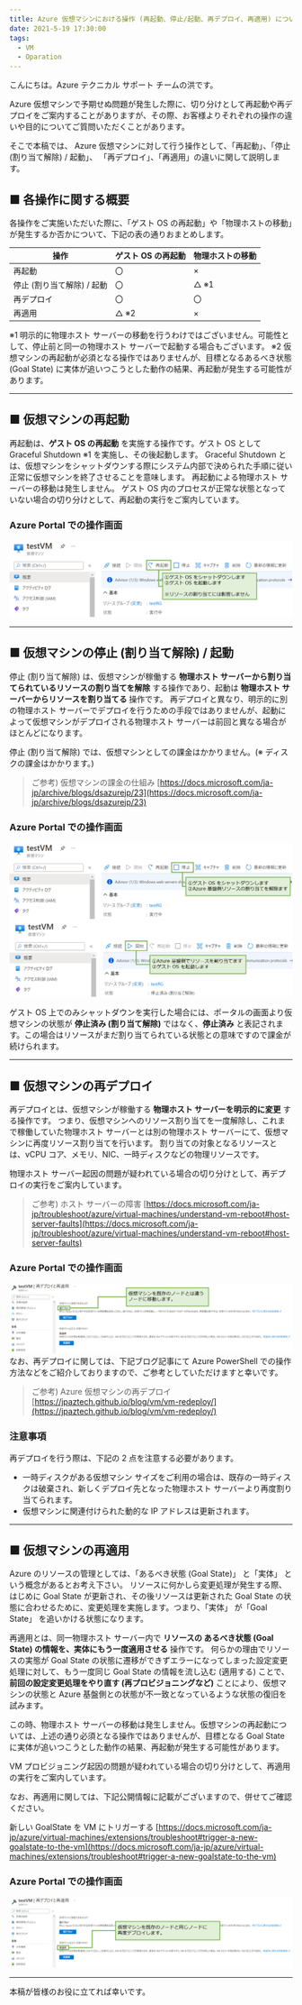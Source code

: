 ```yaml
---
title: Azure 仮想マシンにおける操作 (再起動、停止/起動、再デプロイ、再適用) について
date: 2021-5-19 17:30:00
tags:
  - VM
  - Oparation
---
```


こんにちは。Azure テクニカル サポート チームの洪です。

Azure 仮想マシンで予期せぬ問題が発生した際に、切り分けとして再起動や再デプロイをご案内することがありますが、その際、お客様よりそれぞれの操作の違いや目的についてご質問いただくことがあります。

そこで本稿では、 Azure 仮想マシンに対して行う操作として、「再起動」、「停止 (割り当て解除) / 起動」、 「再デプロイ」、「再適用」の違いに関して説明します。

<!--more-->

## ■ 各操作に関する概要

各操作をご実施いただいた際に、「ゲスト OS の再起動」や「物理ホストの移動」が発生するか否かについて、下記の表の通りおまとめします。

| 操作 | ゲスト OS の再起動 | 物理ホストの移動 |
|----|----|----|
| 再起動 | 〇 | × |
| 停止 (割り当て解除) / 起動 | 〇 | △ ※1 |
| 再デプロイ | 〇 | 〇 |
| 再適用 | △ ※2 | × |

※1 明示的に物理ホスト サーバーの移動を行うわけではございません。可能性として、停止前と同一の物理ホスト サーバーで起動する場合もございます。
※2 仮想マシンの再起動が必須となる操作ではありませんが、目標となるあるべき状態 (Goal State) に実体が追いつこうとした動作の結果、再起動が発生する可能性があります。

<hr>

## ■ 仮想マシンの再起動

再起動は、**ゲスト OS の再起動** を実施する操作です。ゲスト OS として Graceful Shutdown ※1 を実施し、その後起動します。
Graceful Shutdown とは、仮想マシンをシャットダウンする際にシステム内部で決められた手順に従い正常に仮想マシンを終了させることを意味します。
再起動による物理ホスト サーバーの移動は発生しません。
ゲスト OS 内のプロセスが正常な状態となっていない場合の切り分けとして、再起動の実行をご案内しています。

### Azure Portal での操作画面
![](./vm-operation/vm-restart.png)

<hr>

## ■ 仮想マシンの停止 (割り当て解除) / 起動

停止 (割り当て解除) は、仮想マシンが稼働する **物理ホスト サーバーから割り当てられているリソースの割り当てを解除** する操作であり、起動は **物理ホスト サーバーからリソースを割り当てる** 操作です。
再デプロイと異なり、明示的に別の物理ホスト サーバーでデプロイを行うための手段ではありませんが、起動によって仮想マシンがデプロイされる物理ホスト サーバーは前回と異なる場合がほとんどになります。

停止 (割り当て解除) では、仮想マシンとしての課金はかかりません。(※ ディスクの課金はかかります。)

> ご参考) 仮想マシンの課金の仕組み
[https://docs.microsoft.com/ja-jp/archive/blogs/dsazurejp/23](https://docs.microsoft.com/ja-jp/archive/blogs/dsazurejp/23)

### Azure Portal での操作画面
![](./vm-operation/vm-stop.png)
![](./vm-operation/vm-start.png)

ゲスト OS 上でのみシャットダウンを実行した場合には、ポータルの画面より仮想マシンの状態が **停止済み (割り当て解除)** ではなく、**停止済み** と表記されます。この場合はリソースがまだ割り当てられている状態との意味ですので課金が続けられます。

<hr>

## ■ 仮想マシンの再デプロイ

再デプロイとは、仮想マシンが稼働する **物理ホスト サーバーを明示的に変更** する操作です。
つまり、仮想マシンへのリソース割り当てを一度解除し、これまで稼働していた物理ホスト サーバーとは別の物理ホスト サーバーにて、仮想マシンに再度リソース割り当てを行います。
割り当ての対象となるリソースとは、vCPU コア、メモリ、NIC、一時ディスクなどの物理リソースです。

物理ホスト サーバー起因の問題が疑われている場合の切り分けとして、再デプロイの実行をご案内しています。

> ご参考) ホスト サーバーの障害
[https://docs.microsoft.com/ja-jp/troubleshoot/azure/virtual-machines/understand-vm-reboot#host-server-faults](https://docs.microsoft.com/ja-jp/troubleshoot/azure/virtual-machines/understand-vm-reboot#host-server-faults)

### Azure Portal での操作画面
![](./vm-operation/vm-redeploy.png)
なお、再デプロイに関しては、下記ブログ記事にて Azure PowerShell での操作方法などをご紹介しておりますので、ご参考としていただけますと幸いです。

> ご参考) Azure 仮想マシンの再デプロイ
[https://jpaztech.github.io/blog/vm/vm-redeploy/](https://jpaztech.github.io/blog/vm/vm-redeploy/)

### 注意事項
再デプロイを行う際は、下記の 2 点を注意する必要があります。

- 一時ディスクがある仮想マシン サイズをご利用の場合は、既存の一時ディスクは破棄され、新しくデプロイ先となった物理ホスト サーバーより再度割り当てられます。
- 仮想マシンに関連付けられた動的な IP アドレスは更新されます。

<hr>

## ■ 仮想マシンの再適用

Azure のリソースの管理としては、「あるべき状態 (Goal State)」 と「実体」 という概念があるとお考え下さい。
リソースに何かしら変更処理が発生する際、はじめに Goal State が更新され、その後リソースは更新された Goal State の状態に合わせるために、変更処理を実施します。つまり、「実体」 が「Goal State」 を追いかける状態になります。

再適用とは、同一物理ホスト サーバー内で **リソースの あるべき状態 (Goal State) の情報を、実体にもう一度適用させる** 操作です。
何らかの理由でリソースの実態が Goal State の状態に遷移ができずエラーになってしまった設定変更処理に対して、もう一度同じ Goal State の情報を流し込む (適用する) ことで、**前回の設定変更処理をやり直す (再プロビジョニングなど)** ことにより、仮想マシンの状態と Azure 基盤側との状態が不一致となっているような状態の復旧を試みます。

この時、物理ホスト サーバーの移動は発生しません。仮想マシンの再起動については、上述の通り必須となる操作ではありませんが、目標となる Goal State に実体が追いつこうとした動作の結果、再起動が発生する可能性があります。

VM プロビジョニング起因の問題が疑われている場合の切り分けとして、再適用の実行をご案内しています。

なお、再適用に関しては、下記公開情報に記載がございますので、併せてご確認ください。

新しい GoalState を VM にトリガーする
[https://docs.microsoft.com/ja-jp/azure/virtual-machines/extensions/troubleshoot#trigger-a-new-goalstate-to-the-vm](https://docs.microsoft.com/ja-jp/azure/virtual-machines/extensions/troubleshoot#trigger-a-new-goalstate-to-the-vm)

### Azure Portal での操作画面
![](./vm-operation/vm-reapply.png)

<hr>

本稿が皆様のお役に立てれば幸いです。
